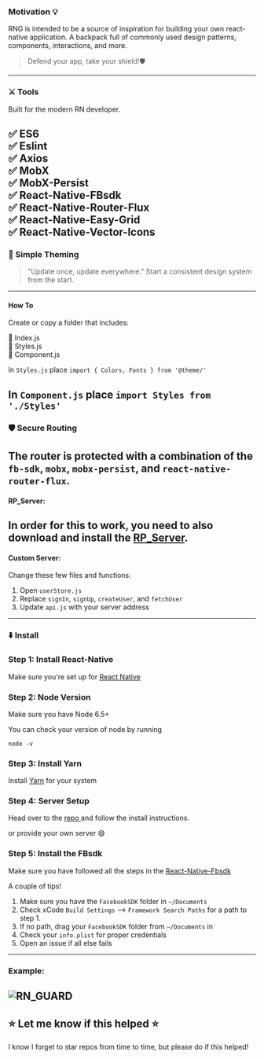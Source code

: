 ### Motivation :bulb:

RNG is intended to be a source of inspiration for building your own react-native application. A backpack full of commonly used design patterns, components, interactions, and more. 

> Defend your app, take your shield!🛡
---

### ⚔️ Tools 
Built for the modern RN developer. 

:white_check_mark: ES6 <br/>
:white_check_mark: Eslint <br/>
:white_check_mark: Axios <br/>
:white_check_mark: MobX <br/>
:white_check_mark: MobX-Persist <br/>
:white_check_mark: React-Native-FBsdk <br/>
:white_check_mark: React-Native-Router-Flux <br/>
:white_check_mark: React-Native-Easy-Grid <br/>
:white_check_mark: React-Native-Vector-Icons <br/>
---

###  :art: Simple Theming
> "Update once, update everywhere."
Start a consistent design system from the start. 
---

#### How To
Create or copy a folder that includes: <br/>

📄 Index.js <br/>
📄 Styles.js <br/>
📄 Component.js <br/>

In `Styles.js` place `import { Colors, Fonts } from '@theme/'`

In `Component.js` place `import Styles from './Styles'`
---

### 🛡 Secure Routing 
The router is protected with a combination of the `fb-sdk`, `mobx`, `mobx-persist`, and `react-native-router-flux`. 
---

#### RP_Server: <br/>
In order for this to work, you need to also download and install the [RP_Server](https://github.com/richTheCreator/RNG-SERVER). 
---

#### Custom Server: <br/>
Change these few files and functions: 

1. Open `userStore.js` 
2. Replace `signIn`, `signUp`, `createUser`, and `fetchUser`
3. Update `api.js` with your server address
---

### :arrow_down: Install

### Step 1: Install React-Native

Make sure you're set up for [React Native](https://facebook.github.io/react-native/docs/getting-started.html#content)

### Step 2: Node Version
Make sure you have Node 6.5+ <br/>

You can check your version of node by running

```
node -v
```

### Step 3: Install Yarn

Install [Yarn](https://yarnpkg.com/lang/en/docs/install/) for your system

### Step 4: Server Setup

Head over to the [repo ](https://facebook.github.io/react-native/docs/getting-started.html#content) and follow the install instructions.

or provide your own server :smile:

### Step 5: Install the FBsdk
Make sure you have followed all the steps in the [React-Native-Fbsdk](https://github.com/facebook/react-native-fbsdk)
 
 A couple of tips!
 1. Make sure you have the `FacebookSDK` folder in `~/Documents`
 2. Check xCode `Build Settings` --> `Framework Search Paths` for a path to step 1.
 3. If no path, drag your `FacebookSDK` folder from `~/Documents` in
 4. Check your `info.plist` for proper credentials
 5. Open an issue if all else fails
---

### Example:

![RN_GUARD](https://github.com/richTheCreator/RN_GUARD/blob/master/src/assets/images/rn_guard_compressed.gif?raw=truee)
---

## :star: Let me know if this helped :star:
I know I forget to star repos from time to time, but please do if this helped!
